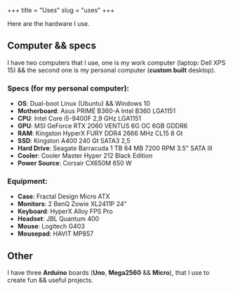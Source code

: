 +++
title = "Uses"
slug = "uses"
+++

Here are the hardware I use.

## Computer && specs

I have two computers that I use, one is my work computer (laptop: Dell XPS 15) && the second one is my personal computer (**custom built** desktop).

### **Specs** (for my personal computer):

- **OS**: Dual-boot Linux (Ubuntu) && Windows 10
- **Motherboard**: Asus PRIME B360-A Intel B360 LGA1151
- **CPU**: Intel Core i5-9400F 2,9 GHz LGA1151
- **GPU**: MSI GeForce RTX 2060 VENTUS 6G OC 6GB GDDR6
- **RAM**: Kingston HyperX FURY DDR4 2666 MHz CL15 8 Gt
- **SSD**: Kingston A400 240 Gt SATA3 2,5
- **Hard Drive**: Seagate Barracuda 1 TB 64 MB 7200 RPM 3.5" SATA III
- **Cooler**: Cooler Master Hyper 212 Black Edition
- **Power Source**: Corsair CX650M 650 W

### Equipment:

- **Case**: Fractal Design Micro ATX
- **Monitors**: 2 BenQ Zowie XL2411P 24"
- **Keyboard**: HyperX Alloy FPS Pro
- **Headset**: JBL Quantum 400
- **Mouse**: Logitech G403
- **Mousepad**: HAVIT MP857

## Other

I have three **Arduino** boards (**Uno**, **Mega2560** && **Micro**), that I use to create fun && useful projects.
